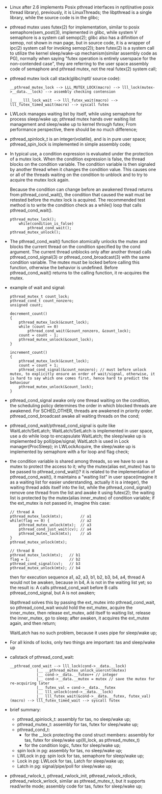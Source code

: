 * Linux after 2.6 implements Posix pthread interfaces in nptl(native posix thread library), previously,
  it is LinuxThreads; the libpthread is a single library, while the source code is in the glibc;
* pthread mutex uses futex(2) for implementation, similar to posix semaphore(sem_post(3), implemented in
  glibc, while system V semaphore is a system call semop(2); glibc also has a difinition of semop, not shown
  in man page, but in source code, it is a wrapper of ipc(2) system call for invoking semop(2)); bare futex(2)
  is a system call to utilize the kernel sleep/wake-up mechanism(similar assembly code as PG), normally
  when saying "futex operation is entirely userspace for the non-contended case", they are referring to
  the user space assembly code of semaphore and pthread mutex, not the real futex(2) system call;
* pthread mutex lock call stack(glibc/nptl/ source code):
  
  ```
  __pthread_mutex_lock --> LLL_MUTEX_LOCK(macro) --> lll_lock(mutex->__data.__lock) --> assembly checking contension
                                                                                    |__ __lll_lock_wait --> lll_futex_wait(macro) --> lll_futex_timed_wait(macro) --> syscall futex
  ```
* LWLock manages waiting list by itself, while using semaphore for process sleep/wake up; pthread mutex hands over
  waiting list management and sleep/wake up to kernel through futex; From performance perspective, there should
  be no much difference;
* pthread_spinlock_t is an integer(volatile), and is in pure user space; pthread_spin_lock is implemented in
  simple assembly code;
* In typical use, a condition expression is evaluated under the protection of a mutex lock.
  When the condition expression is false, the thread blocks on the condition variable. The
  condition variable is then signaled by another thread when it changes the condition value.
  This causes one or all of the threads waiting on the condition to unblock and to try to
  acquire the mutex lock again.

  Because the condition can change before an awakened thread returns from pthread_cond_wait(),
  the condition that caused the wait must be retested before the mutex lock is acquired. The
  recommended test method is to write the condition check as a while() loop that calls pthread_cond_wait().

  ```
  pthread_mutex_lock();
      while(condition_is_false)
          pthread_cond_wait();
  pthread_mutex_unlock();
  ```
* The pthread_cond_wait() function atomically unlocks the mutex and blocks the current thread on the
  condition specified by the cond argument. The current thread unblocks only after another thread
  calls pthread_cond_signal(3) or pthread_cond_broadcast(3) with the same condition variable. The
  mutex must be locked before calling this function, otherwise the behavior is undefined. Before
  pthread_cond_wait() returns to the calling function, it re-acquires the mutex.
* example of wait and signal:

  ```
  pthread_mutex_t count_lock;
  pthread_cond_t count_nonzero;
  unsigned count;
  
  decrement_count()
  {
      pthread_mutex_lock(&count_lock);
      while (count == 0)
          pthread_cond_wait(&count_nonzero, &count_lock);
      count = count - 1;
      pthread_mutex_unlock(&count_lock);
  }
  
  increment_count()
  {
      pthread_mutex_lock(&count_lock);
      count = count + 1;
      pthread_cond_signal(&count_nonzero); // must before unlock mutex, to explicitly ensure an order of wait/signal, otherwise, it is hard to say which one comes first, hence hard to predict the behaviour
      pthread_mutex_unlock(&count_lock);
  }
  ```
* pthread_cond_signal awake only one thread waiting on the condition, the scheduling policy
  determines the order in which blocked threads are awakened. For SCHED_OTHER, threads are
  awakened in priority order. pthread_cond_broadcast awake all waiting threads on the cond;
* pthread_cond_wait/pthread_cond_signal is quite like WaitLatch/SetLatch; WaitLatch/SetLatch
  is implemented in user space, use a do while loop to encapsulate WaitLatch; the sleep/wake
  up is implemented by poll/pipe/signal; WaitLatch is used in Lock manager(ProcSleep);
  in LWLockAcquire, the sleep/wake up is implemented by semaphore with a for loop and flag check;
* the condition variable is shared among threads, so we have to use a mutex to protect the
  access to it; why the mutex(alias ext_mutex) has to be passed to pthread_cond_wait()? it is
  related to the implementation of pthread_cond_wait(), it maintains a "waiting list" in user
  space(imagine it as a waiting list for easier understanding, actually it is a integer), the waiting
  thread adds itself into the list, while the pthread_cond_signal() remove one thread from the
  list and awake it using futex(2); the waiting list is protected by the mutex(alias inner_mutex) of
  condition variable; if the ext_mutex is not passed in, imagine this case:

  ```
  // thread A
  pthread_mutex_lock(mtx);        // a1
  while(flag == 0) {              // a2 
      pthread_mutex_unlock(mtx);  // a3
      pthread_cond_just_wait(cv); // a4
      pthread_mutex_lock(mtx);    // a5
  }
  pthread_mutex_unlock(mtx);
  
  // thread B
  pthread_mutex_lock(mtx);   // b1
  flag = 1;                  // b2
  pthread_cond_signal(cv);   // b3
  pthread_mutex_unlock(mtx); // b4
  ```

  then for execution sequence a1, a2, a3, b1, b2, b3, b4, a4, thread A would not be awaken, because
  in b4, A is not in the waiting list yet; so the result is: A calls pthread_cond_wait before B calls
  pthread_cond_signal, but A is not awaken;

  libpthread solves this by passing the ext_mutex into pthread_cond_wait, so pthread_cond_wait would hold
  the ext_mutex, acquire the inner_mutex, then release ext_mutex, add itself to waiting list, release the
  inner_mutex, go to sleep; after awaken, it acquires the ext_mutex again, and then return;

  WaitLatch has no such problem, because it uses pipe for sleep/wake up;
* For all kinds of locks, only two things are important: tas and sleep/wake up
* callstack of pthread_cond_wait:

  ```
  __pthread_cond_wait --> lll_lock(cond->__data.__lock)
		      |__ __pthread_mutex_unlock_usercnt(mutex)
		      |__ cond->__data.__futex++ // integer
		      |__ cond->__data.__mutex = mutex // save the mutex for re-acquiring later
		      |__ futex_val = cond->__data.__futex
		      |__ lll_unlock(cond->__data.__lock)
		      |__ lll_futex_wait(&cond->__data.__futex, futex_val)(macro) --> lll_futex_timed_wait --> syscall futex
  ```
* brief summary:
  * pthread_spinlock_t: assembly for tas, no sleep/wake up;
  * pthread_mutex_t: assembly for tas, futex for sleep/wake up;
  * pthread_cond_t:
      * for the __lock protecting the cond struct members: assembly for tas, futex for sleep/wake
                                                           up(lll_lock, as pthread_mutex_t)
      * for the condition logic, futex for sleep/wake up;
  * spin lock in pg: assembly for tas, no sleep/wake up;
  * LWLock in pg: spin lock for tas, semaphore for sleep/wake up;
  * Lock in pg: LWLock for tas, Latch for sleep/wake up;
  * Latch in pg: signal/pipe/poll for sleep/wake up;
* pthread_rwlock_t, pthread_rwlock_init, pthread_rwlock_rdlock, pthread_rwlock_wrlock, similar as pthread_mutex_t,
  but it supports read/write mode; assembly code for tas, futex for sleep/wake up;
